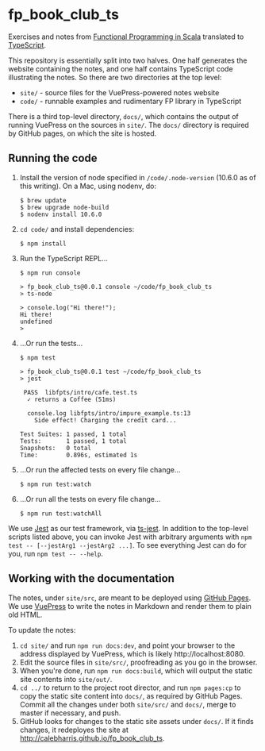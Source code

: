 # fp_book_club_ts
Exercises and notes from [Functional Programming in Scala][fpinscala] translated to [TypeScript][ts].

This repository is essentially split into two halves. One half generates the website containing the notes, and one half
contains TypeScript code illustrating the notes. So there are two directories at the top level:

* `site/` - source files for the VuePress-powered notes website
* `code/` - runnable examples and rudimentary FP library in TypeScript

There is a third top-level directory, `docs/`, which contains the output of running VuePress on the sources in `site/`.
The `docs/` directory is required by GitHub pages, on which the site is hosted.

## Running the code

1. Install the version of node specified in `/code/.node-version` (10.6.0 as of this writing). On a Mac, using nodenv,
   do:
   ```
   $ brew update
   $ brew upgrade node-build
   $ nodenv install 10.6.0
   ```
2. `cd code/` and install dependencies:
   ```
   $ npm install
   ```
3. Run the TypeScript REPL...
   ```
   $ npm run console

   > fp_book_club_ts@0.0.1 console ~/code/fp_book_club_ts
   > ts-node

   > console.log("Hi there!");
   Hi there!
   undefined
   >
   ```
4. ...Or run the tests...
   ```
   $ npm test

   > fp_book_club_ts@0.0.1 test ~/code/fp_book_club_ts
   > jest

    PASS  libfpts/intro/cafe.test.ts
     ✓ returns a Coffee (51ms)

     console.log libfpts/intro/impure_example.ts:13
       Side effect! Charging the credit card...

   Test Suites: 1 passed, 1 total
   Tests:       1 passed, 1 total
   Snapshots:   0 total
   Time:        0.896s, estimated 1s
   ```
5. ...Or run the affected tests on every file change...
   ```
   $ npm run test:watch
   ```
6. ...Or run all the tests on every file change...
   ```
   $ npm run test:watchAll
   ```

We use [Jest][jest] as our test framework, via [ts-jest][ts-jest]. In addition to the top-level scripts listed above,
you can invoke Jest with arbitrary arguments with `npm test -- [--jestArg1 --jestArg2 ...]`. To see everything Jest can
do for you, run `npm test -- --help`.

## Working with the documentation

The notes, under `site/src`, are meant to be deployed using [GitHub Pages][ghpages]. We use [VuePress][vuepress] to
write the notes in Markdown and render them to plain old HTML.

To update the notes:
1. `cd site/` and run `npm run docs:dev`, and point your browser to the address displayed by VuePress, which is likely
   http://localhost:8080.
2. Edit the source files in `site/src/`, proofreading as you go in the browser.
3. When you're done, run `npm run docs:build`, which will output the static site contents into `site/out/`.
4. `cd ../` to return to the project root director, and run `npm pages:cp` to copy the static site content into `docs/`,
   as required by GitHub Pages. Commit all the changes under both `site/src/` and `docs/`, merge to master if necessary,
   and push.
4. GitHub looks for changes to the static site assets under `docs/`. If it finds changes, it redeployes the site at
   http://calebharris.github.io/fp_book_club_ts.

[fpinscala]: https://www.manning.com/books/functional-programming-in-scala "Functional Programming in Scala"
[ghpages]: https://pages.github.com "GitHub Pages"
[jest]: https://jestjs.io/en/ "Jest"
[ts]: https://www.typescriptlang.org "TypeScript"
[ts-jest]: https://github.com/kulshekhar/ts-jest "ts-jest"
[vuepress]: https://vuepress.vuejs.org "VuePress"

